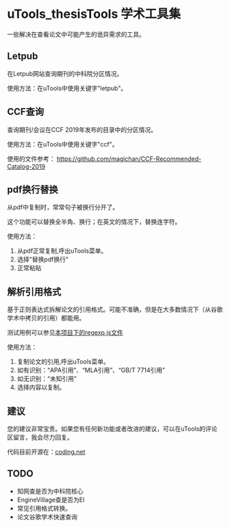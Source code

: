 # uTools_thesisTools 学术工具集

一些解决在查看论文中可能产生的诡异需求的工具。

## Letpub

在Letpub网站查询期刊的中科院分区情况。

使用方法：在uTools中使用关键字"letpub"。

## CCF查询

查询期刊/会议在CCF 2019年发布的目录中的分区情况。

使用方法：在uTools中使用关键字"ccf"。

使用的文件参考： <https://github.com/magichan/CCF-Recommended-Catalog-2019>

## pdf换行替换

从pdf中复制时，常常句子被换行分开了。

这个功能可以替换全半角、换行；在英文的情况下，替换连字符。

使用方法：

1. 从pdf正常复制,呼出uTools菜单。
2. 选择"替换pdf换行"
3. 正常粘贴

<!-- TODO: 处理uTools插件中来自应用的情况。 -->

## 解析引用格式

基于正则表达式拆解论文的引用格式。可能不准确，但是在大多数情况下（从谷歌学术中拷贝的引用）都能用。

测试用例可以参见[本项目下的regexp.js文件](https://ciaranchen.coding.net/public/dotfiles/utools_thesis_tools/git/files/master/regexp_test.js)

使用方法：

1. 复制论文的引用,呼出uTools菜单。
2. 如有识别：“APA引用”、“MLA引用”、“GB/T 7714引用”
3. 如无识别：“未知引用”
4. 选择内容以复制。

## 建议

您的建议非常宝贵。如果您有任何新功能或者改进的建议，可以在uTools的评论区留言，我会尽力回复。

代码目前开源在：[coding.net](https://ciaranchen.coding.net/public/dotfiles/utools_thesis_tools/git/files)

## TODO

- 知网查是否为中科院核心
- EngineVillage查是否为EI
- 常见引用格式转换。
- 论文谷歌学术快速查询
